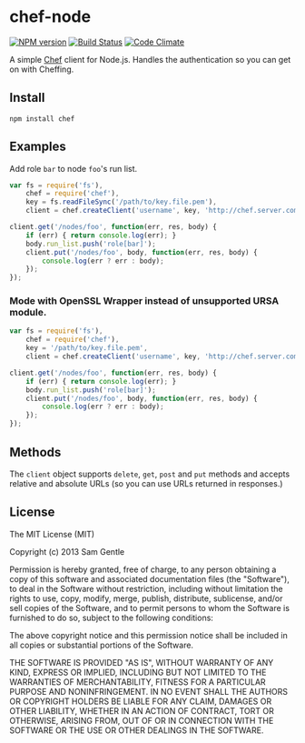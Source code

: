 # chef-node

[![NPM version](https://badge.fury.io/js/chef.png)](http://badge.fury.io/js/chef)
[![Build Status](https://travis-ci.org/sgentle/chef-node.png)](https://travis-ci.org/sgentle/chef-node)
[![Code Climate](https://codeclimate.com/github/sgentle/chef-node.png)](https://codeclimate.com/github/sgentle/chef-node)

A simple [Chef](http://www.opscode.com/chef/) client for Node.js. Handles the
authentication so you can get on with Cheffing.

## Install

    npm install chef

## Examples

Add role `bar` to node `foo`'s run list.

```javascript
var fs = require('fs'),
    chef = require('chef'),
    key = fs.readFileSync('/path/to/key.file.pem'),
    client = chef.createClient('username', key, 'http://chef.server.com:4000');

client.get('/nodes/foo', function(err, res, body) {
    if (err) { return console.log(err); }
    body.run_list.push('role[bar]');
    client.put('/nodes/foo', body, function(err, res, body) {
        console.log(err ? err : body);
    });
});
```

### Mode with OpenSSL Wrapper instead of unsupported URSA module.
```javascript
var fs = require('fs'),
    chef = require('chef'),
    key = '/path/to/key.file.pem',
    client = chef.createClient('username', key, 'http://chef.server.com:4000', true);

client.get('/nodes/foo', function(err, res, body) {
    if (err) { return console.log(err); }
    body.run_list.push('role[bar]');
    client.put('/nodes/foo', body, function(err, res, body) {
        console.log(err ? err : body);
    });
});
```

## Methods

The `client` object supports `delete`, `get`, `post` and `put` methods
and accepts relative and absolute URLs (so you can use URLs returned in
responses.)

## License

The MIT License (MIT)

Copyright (c) 2013 Sam Gentle

Permission is hereby granted, free of charge, to any person obtaining a copy
of this software and associated documentation files (the "Software"), to deal
in the Software without restriction, including without limitation the rights
to use, copy, modify, merge, publish, distribute, sublicense, and/or sell
copies of the Software, and to permit persons to whom the Software is
furnished to do so, subject to the following conditions:

The above copyright notice and this permission notice shall be included in
all copies or substantial portions of the Software.

THE SOFTWARE IS PROVIDED "AS IS", WITHOUT WARRANTY OF ANY KIND, EXPRESS OR
IMPLIED, INCLUDING BUT NOT LIMITED TO THE WARRANTIES OF MERCHANTABILITY,
FITNESS FOR A PARTICULAR PURPOSE AND NONINFRINGEMENT. IN NO EVENT SHALL THE
AUTHORS OR COPYRIGHT HOLDERS BE LIABLE FOR ANY CLAIM, DAMAGES OR OTHER
LIABILITY, WHETHER IN AN ACTION OF CONTRACT, TORT OR OTHERWISE, ARISING FROM,
OUT OF OR IN CONNECTION WITH THE SOFTWARE OR THE USE OR OTHER DEALINGS IN
THE SOFTWARE.
